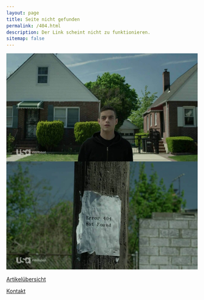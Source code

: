 ```yaml
---
layout: page
title: Seite nicht gefunden
permalink: /404.html
description: Der Link scheint nicht zu funktionieren.
sitemap: false
---
```


[![Mr Robot](/assets/404.jpg)](https://www.rottentomatoes.com/tv/mr_robot/s01/)

<div class="frontpage-link">
  <p><a href="/articles">Artikelübersicht</a></p>
  <p><a href="/contact">Kontakt</a></p>
</div>
